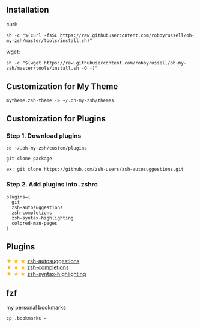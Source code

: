 ## Installation
curl:
```
sh -c "$(curl -fsSL https://raw.githubusercontent.com/robbyrussell/oh-my-zsh/master/tools/install.sh)"
```
wget:
```
sh -c "$(wget https://raw.githubusercontent.com/robbyrussell/oh-my-zsh/master/tools/install.sh -O -)"
```

## Customization for My Theme
```
mytheme.zsh-theme -> ~/.oh-my-zsh/themes
```

## Customization for Plugins
### Step 1. Download plugins
```
cd ~/.oh-my-zsh/custom/plugins
```

```
git clone package
```

```
ex: git clone https://github.com/zsh-users/zsh-autosuggestions.git
```

### Step 2. Add plugins into .zshrc
```
plugins=(
  git
  zsh-autosuggestions
  zsh-completions
  zsh-syntax-highlighting
  colored-man-pages
)
```

## Plugins
<span style="color: #fab516;">★ ★ ★ </span>[zsh-autosuggestions](https://github.com/zsh-users/zsh-autosuggestions)<br>
<span style="color: #fab516;">★ ★ ★ </span>[zsh-completions](https://github.com/zsh-users/zsh-completions)<br>
<span style="color: #fab516;">★ ★ ★ </span>[zsh-syntax-highlighting](https://github.com/zsh-users/zsh-syntax-highlighting)<br>

## fzf
my personal bookmarks
```
cp .bookmarks ~
```
